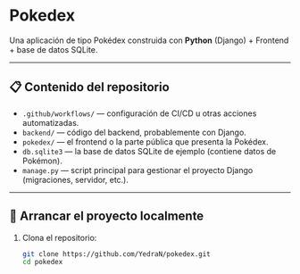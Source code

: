 # Pokedex

Una aplicación de tipo Pokédex construida con **Python** (Django) + Frontend + base de datos SQLite.

---

## 📋 Contenido del repositorio

- `.github/workflows/` — configuración de CI/CD u otras acciones automatizadas.  
- `backend/` — código del backend, probablemente con Django.  
- `pokedex/` — el frontend o la parte pública que presenta la Pokédex.  
- `db.sqlite3` — la base de datos SQLite de ejemplo (contiene datos de Pokémon).  
- `manage.py` — script principal para gestionar el proyecto Django (migraciones, servidor, etc.).

---

## 🚀 Arrancar el proyecto localmente

1. Clona el repositorio:

   ```bash
   git clone https://github.com/YedraN/pokedex.git
   cd pokedex
